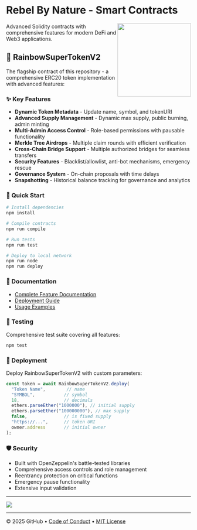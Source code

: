 # Rebel By Nature - Smart Contracts

<img src="https://octodex.github.com/images/Professortocat_v2.png" align="right" height="200px" />

Advanced Solidity contracts with comprehensive features for modern DeFi and Web3 applications.

## 🌈 RainbowSuperTokenV2

The flagship contract of this repository - a comprehensive ERC20 token implementation with advanced features:

### ✨ Key Features

- **Dynamic Token Metadata** - Update name, symbol, and tokenURI
- **Advanced Supply Management** - Dynamic max supply, public burning, admin minting
- **Multi-Admin Access Control** - Role-based permissions with pausable functionality
- **Merkle Tree Airdrops** - Multiple claim rounds with efficient verification
- **Cross-Chain Bridge Support** - Multiple authorized bridges for seamless transfers
- **Security Features** - Blacklist/allowlist, anti-bot mechanisms, emergency rescue
- **Governance System** - On-chain proposals with time delays
- **Snapshotting** - Historical balance tracking for governance and analytics

### 🚀 Quick Start

```bash
# Install dependencies
npm install

# Compile contracts
npm run compile

# Run tests
npm run test

# Deploy to local network
npm run node
npm run deploy
```

### 📖 Documentation

- [Complete Feature Documentation](./docs/RainbowSuperTokenV2_Features.md)
- [Deployment Guide](./scripts/deploy-rainbowsupertoken.js)
- [Usage Examples](./scripts/example-usage.js)

### 🧪 Testing

Comprehensive test suite covering all features:

```bash
npm test
```

### 🔧 Deployment

Deploy RainbowSuperTokenV2 with custom parameters:

```javascript
const token = await RainbowSuperTokenV2.deploy(
  "Token Name",        // name
  "SYMBOL",           // symbol
  18,                 // decimals
  ethers.parseEther("1000000"), // initial supply
  ethers.parseEther("100000000"), // max supply
  false,              // is fixed supply
  "https://...",      // token URI
  owner.address       // initial owner
);
```

### 🛡️ Security

- Built with OpenZeppelin's battle-tested libraries
- Comprehensive access controls and role management
- Reentrancy protection on critical functions
- Emergency pause functionality
- Extensive input validation

---

[![](https://img.shields.io/badge/Go%20to%20Exercise-%E2%86%92-1f883d?style=for-the-badge&logo=github&labelColor=197935)](https://github.com/sonnyquinn24/Rebel-By-Nature/issues/1)

---

&copy; 2025 GitHub &bull; [Code of Conduct](https://www.contributor-covenant.org/version/2/1/code_of_conduct/code_of_conduct.md) &bull; [MIT License](https://gh.io/mit)

